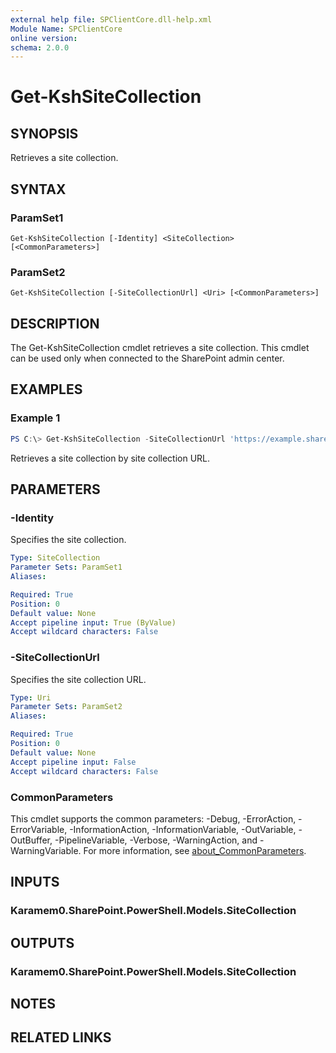 ```yaml
---
external help file: SPClientCore.dll-help.xml
Module Name: SPClientCore
online version:
schema: 2.0.0
---
```


# Get-KshSiteCollection

## SYNOPSIS
Retrieves a site collection.

## SYNTAX

### ParamSet1
```
Get-KshSiteCollection [-Identity] <SiteCollection> [<CommonParameters>]
```

### ParamSet2
```
Get-KshSiteCollection [-SiteCollectionUrl] <Uri> [<CommonParameters>]
```

## DESCRIPTION
The Get-KshSiteCollection cmdlet retrieves a site collection.
This cmdlet can be used only when connected to the SharePoint admin center.

## EXAMPLES

### Example 1
```powershell
PS C:\> Get-KshSiteCollection -SiteCollectionUrl 'https://example.sharepoint.com/sites/hub'
```

Retrieves a site collection by site collection URL.

## PARAMETERS

### -Identity
Specifies the site collection.

```yaml
Type: SiteCollection
Parameter Sets: ParamSet1
Aliases:

Required: True
Position: 0
Default value: None
Accept pipeline input: True (ByValue)
Accept wildcard characters: False
```

### -SiteCollectionUrl
Specifies the site collection URL.

```yaml
Type: Uri
Parameter Sets: ParamSet2
Aliases:

Required: True
Position: 0
Default value: None
Accept pipeline input: False
Accept wildcard characters: False
```

### CommonParameters
This cmdlet supports the common parameters: -Debug, -ErrorAction, -ErrorVariable, -InformationAction, -InformationVariable, -OutVariable, -OutBuffer, -PipelineVariable, -Verbose, -WarningAction, and -WarningVariable. For more information, see [about_CommonParameters](http://go.microsoft.com/fwlink/?LinkID=113216).

## INPUTS

### Karamem0.SharePoint.PowerShell.Models.SiteCollection

## OUTPUTS

### Karamem0.SharePoint.PowerShell.Models.SiteCollection

## NOTES

## RELATED LINKS
